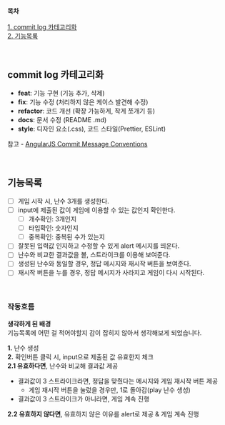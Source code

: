 ### `목차`

[1. commit log 카테고리화](#commit-log-카테고리화)  
[2. 기능목록](#기능목록)

<br>

## commit log 카테고리화

- **feat**: 기능 구현 (기능 추가, 삭제)
- **fix**: 기능 수정 (처리하지 않은 케이스 발견해 수정)
- **refactor**: 코드 개선 (확장 가능하게, 작게 쪼개기 등)
- **docs**: 문서 수정 (README .md)
- **style**: 디자인 요소(.css), 코드 스타일(Prettier, ESLint)

참고 - [AngularJS Commit Message Conventions](https://gist.github.com/stephenparish/9941e89d80e2bc58a153#allowed-type)

<br>

## 기능목록

- [ ] 게임 시작 시, 난수 3개를 생성한다.
- [ ] input에 제출된 값이 게임에 이용할 수 있는 값인지 확인한다.
  - [ ] 개수확인: 3개인지
  - [ ] 타입확인: 숫자인지
  - [ ] 중복확인: 중복된 수가 있는지
- [ ] 잘못된 입력값 인지하고 수정할 수 있게 alert 메시지를 띄운다.
- [ ] 난수와 비교한 결과값을 볼, 스트라이크를 이용해 보여준다.
- [ ] 생성된 난수와 동일할 경우, 정답 메시지와 재시작 버튼을 보여준다.
- [ ] 재시작 버튼을 누를 경우, 정답 메시지가 사라지고 게임이 다시 시작된다.

<br>

### 작동흐름

**생각하게 된 배경**  
기능목록에 어떤 걸 적어야할지 감이 잡히지 않아서 생각해보게 되었습니다.

**1.** 난수 생성  
**2.** 확인버튼 클릭 시, input으로 제출된 값 유효한지 체크  
**2.1 유효하다면**, 난수와 비교해 결과값 제공

- 결과값이 3 스트라이크라면, 정답을 맞췄다는 메시지와 게임 재시작 버튼 제공
  - 게임 재시작 버튼을 눌렀을 경우만, 1로 돌아감(play 난수 생성)
- 결과값이 3 스트라이크가 아니라면, 게임 계속 진행

**2.2 유효하지 않다면**, 유효하지 않은 이유를 alert로 제공 & 게임 계속 진행

